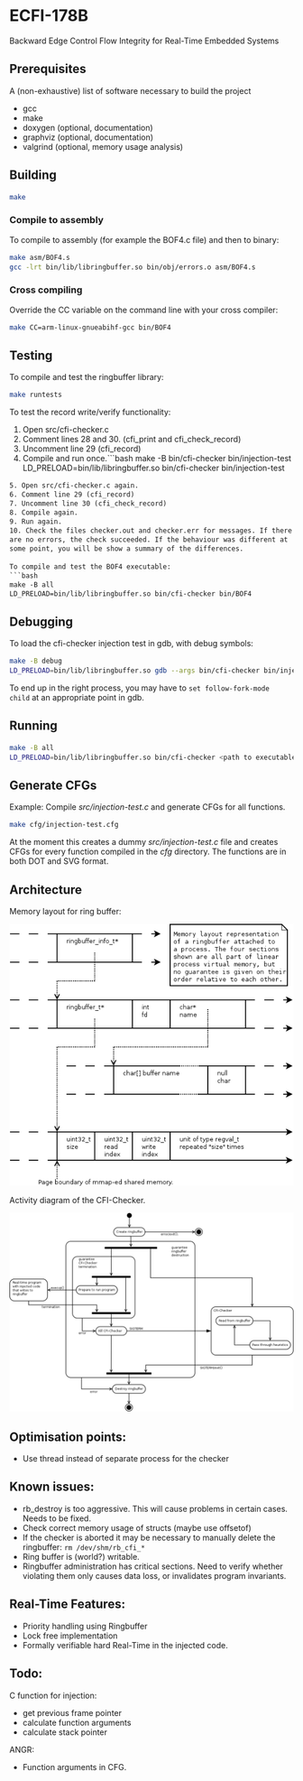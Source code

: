 # ECFI-178B
Backward Edge Control Flow Integrity for Real-Time Embedded Systems

## Prerequisites
A (non-exhaustive) list of software necessary to build the project

- gcc
- make
- doxygen (optional, documentation)
- graphviz (optional, documentation)
- valgrind (optional, memory usage analysis)

## Building
```bash
make
```

### Compile to assembly ###
To compile to assembly (for example the BOF4.c file) and then to binary:
```bash
make asm/BOF4.s
gcc -lrt bin/lib/libringbuffer.so bin/obj/errors.o asm/BOF4.s
```

### Cross compiling
Override the CC variable on the command line with your cross compiler:
```bash
make CC=arm-linux-gnueabihf-gcc bin/BOF4
```

## Testing
To compile and test the ringbuffer library:
```bash
make runtests
```
To test the record write/verify functionality:
1. Open src/cfi-checker.c
2. Comment lines 28 and 30. (cfi_print and cfi_check_record)
3. Uncomment line 29 (cfi_record)
4. Compile and run once.```bash
make -B bin/cfi-checker bin/injection-test
LD_PRELOAD=bin/lib/libringbuffer.so bin/cfi-checker bin/injection-test
```
5. Open src/cfi-checker.c again.
6. Comment line 29 (cfi_record)
7. Uncomment line 30 (cfi_check_record)
8. Compile again.
9. Run again.
10. Check the files checker.out and checker.err for messages. If there are no errors, the check succeeded. If the behaviour was different at some point, you will be show a summary of the differences.

To compile and test the BOF4 executable:
```bash
make -B all
LD_PRELOAD=bin/lib/libringbuffer.so bin/cfi-checker bin/BOF4
```

## Debugging
To load the cfi-checker injection test in gdb, with debug symbols:
```bash
make -B debug 
LD_PRELOAD=bin/lib/libringbuffer.so gdb --args bin/cfi-checker bin/injection-test
```
To end up in the right process, you may have to `set follow-fork-mode child` at an appropriate point in gdb.

## Running
```bash
make -B all
LD_PRELOAD=bin/lib/libringbuffer.so bin/cfi-checker <path to executable>
```

## Generate CFGs ##
Example: Compile _src/injection-test.c_ and generate CFGs for all functions.
```bash
make cfg/injection-test.cfg
```
At the moment this creates a dummy _src/injection-test.c_ file and creates CFGs for every function compiled in the _cfg_ directory. The functions are in both DOT and SVG format.

## Architecture ##
Memory layout for ring buffer:

![Please read include/ringbuffer.h if you cannot see this picture.](doc/diagrams/ringbuffer_memory.png "The memory layout of a ringbuffer in use.")

Activity diagram of the CFI-Checker.

![Please read src/cfi-checker.c if you cannot see this picture.](doc/diagrams/cfi-checker_activity.png "Activity diagram that shows how the processes interact.")

## Optimisation points:
- Use thread instead of separate process for the checker

## Known issues:
- rb_destroy is too aggressive. This will cause problems in certain cases. Needs to be fixed.
- Check correct memory usage of structs (maybe use offsetof)
- If the checker is aborted it may be necessary to manually delete the ringbuffer: ```rm /dev/shm/rb_cfi_*```
- Ring buffer is (world?) writable.
- Ringbuffer administration has critical sections. Need to verify whether violating them only causes data loss, or invalidates program invariants.

## Real-Time Features:
- Priority handling using Ringbuffer
- Lock free implementation
- Formally verifiable hard Real-Time in the injected code.

## Todo:
C function for injection:
- get previous frame pointer
- calculate function arguments
- calculate stack pointer

ANGR:
- Function arguments in CFG.
